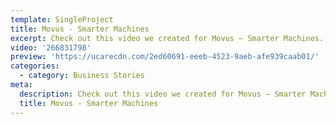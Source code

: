 ```yaml
---
template: SingleProject
title: Movus - Smarter Machines
excerpt: Check out this video we created for Movus – Smarter Machines.
video: '266831798'
preview: 'https://ucarecdn.com/2ed60691-eeeb-4523-9aeb-afe939caab01/'
categories:
  - category: Business Stories
meta:
  description: Check out this video we created for Movus – Smarter Machines.
  title: Movus - Smarter Machines
---
```

